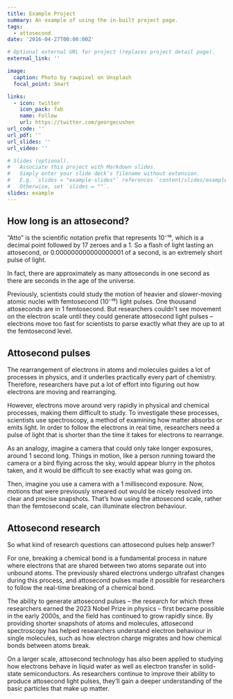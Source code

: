 ```yaml
---
title: Example Project
summary: An example of using the in-built project page.
tags:
  - attosecond
date: '2016-04-27T00:00:00Z'

# Optional external URL for project (replaces project detail page).
external_link: ''

image:
  caption: Photo by rawpixel on Unsplash
  focal_point: Smart

links:
  - icon: twitter
    icon_pack: fab
    name: Follow
    url: https://twitter.com/georgecushen
url_code: ''
url_pdf: ''
url_slides: ''
url_video: ''

# Slides (optional).
#   Associate this project with Markdown slides.
#   Simply enter your slide deck's filename without extension.
#   E.g. `slides = "example-slides"` references `content/slides/example-slides.md`.
#   Otherwise, set `slides = ""`.
slides: example
---
```


## How long is an attosecond?

“Atto” is the scientific notation prefix that represents 10⁻¹⁸, which is a decimal point followed by 17 zeroes and a 1. So a flash of light lasting an attosecond, or 0.000000000000000001 of a second, is an extremely short pulse of light.

In fact, there are approximately as many attoseconds in one second as there are seconds in the age of the universe.

Previously, scientists could study the motion of heavier and slower-moving atomic nuclei with femtosecond (10⁻¹⁵) light pulses. One thousand attoseconds are in 1 femtosecond. But researchers couldn’t see movement on the electron scale until they could generate attosecond light pulses – electrons move too fast for scientists to parse exactly what they are up to at the femtosecond level.

## Attosecond pulses

The rearrangement of electrons in atoms and molecules guides a lot of processes in physics, and it underlies practically every part of chemistry. Therefore, researchers have put a lot of effort into figuring out how electrons are moving and rearranging.

However, electrons move around very rapidly in physical and chemical processes, making them difficult to study. To investigate these processes, scientists use spectroscopy, a method of examining how matter absorbs or emits light. In order to follow the electrons in real time, researchers need a pulse of light that is shorter than the time it takes for electrons to rearrange.

As an analogy, imagine a camera that could only take longer exposures, around 1 second long. Things in motion, like a person running toward the camera or a bird flying across the sky, would appear blurry in the photos taken, and it would be difficult to see exactly what was going on.

Then, imagine you use a camera with a 1 millisecond exposure. Now, motions that were previously smeared out would be nicely resolved into clear and precise snapshots. That’s how using the attosecond scale, rather than the femtosecond scale, can illuminate electron behaviour.

## Attosecond research

So what kind of research questions can attosecond pulses help answer?

For one, breaking a chemical bond is a fundamental process in nature where electrons that are shared between two atoms separate out into unbound atoms. The previously shared electrons undergo ultrafast changes during this process, and attosecond pulses made it possible for researchers to follow the real-time breaking of a chemical bond.

The ability to generate attosecond pulses – the research for which three researchers earned the 2023 Nobel Prize in physics – first became possible in the early 2000s, and the field has continued to grow rapidly since. By providing shorter snapshots of atoms and molecules, attosecond spectroscopy has helped researchers understand electron behaviour in single molecules, such as how electron charge migrates and how chemical bonds between atoms break.

On a larger scale, attosecond technology has also been applied to studying how electrons behave in liquid water as well as electron transfer in solid-state semiconductors. As researchers continue to improve their ability to produce attosecond light pulses, they’ll gain a deeper understanding of the basic particles that make up matter.